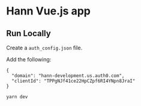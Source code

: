 # Hann Vue.js app

## Run Locally

Create a `auth_config.json` file.

Add the following:

```
{
  "domain": "hann-development.us.auth0.com",
  "clientId": "TPPgNJf41ce22HpCZpf6RI4YNpn8JraI"
}
```

```
yarn dev
```